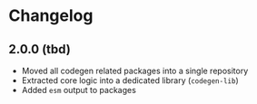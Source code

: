 # Changelog

## 2.0.0 (tbd)

- Moved all codegen related packages into a single repository
- Extracted core logic into a dedicated library (`codegen-lib`)
- Added `esm` output to packages
